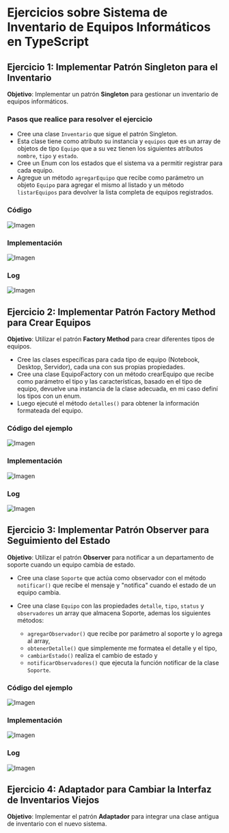 
# Ejercicios sobre Sistema de Inventario de Equipos Informáticos en TypeScript

## Ejercicio 1: Implementar Patrón Singleton para el Inventario

**Objetivo**: Implementar un patrón **Singleton** para gestionar un inventario de equipos informáticos.

### Pasos que realice para resolver el ejercicio

- Cree una clase `Inventario` que sigue el patrón Singleton.
- Esta clase tiene como atributo su instancia y `equipos` que es un array de objetos de tipo `Equipo` que a su vez tienen los siguientes atributos `nombre`, `tipo` y `estado`.
- Cree un Enum con los estados que el sistema va a permitir registrar para cada equipo.
- Agregue un método `agregarEquipo` que recibe como parámetro un objeto `Equipo` para agregar el mismo al listado y un método `listarEquipos` para devolver la lista completa de equipos registrados.

### Código

![Imagen](/src/examples/img/singleton-code.png)

### Implementación

![Imagen](/src/examples/img/singleton-implementation.png)

### Log

![Imagen](/src/examples/img/singleton-log.png)

## Ejercicio 2: Implementar Patrón Factory Method para Crear Equipos

**Objetivo**: Utilizar el patrón **Factory Method** para crear diferentes tipos de equipos.

- Cree las clases específicas para cada tipo de equipo (Notebook, Desktop, Servidor), cada una con sus propias propiedades.
- Cree una clase EquipoFactory con un método crearEquipo que recibe como parámetro el tipo y las características, basado en el tipo de equipo, devuelve una instancia de la clase adecuada, en mi caso definí los tipos con un enum.
- Luego ejecuté el método `detalles()` para obtener la información formateada del equipo.

### Código del ejemplo

![Imagen](/src/examples/img/factory-method-code.png)

### Implementación

![Imagen](/src/examples/img/factory-method-implementation.png)

### Log

![Imagen](/src/examples/img/factory-method-log.png)


## Ejercicio 3: Implementar Patrón Observer para Seguimiento del Estado

**Objetivo**: Utilizar el patrón **Observer** para notificar a un departamento de soporte cuando un equipo cambia de estado.


- Cree una clase `Soporte` que actúa como observador con el método `notificar()` que recibe el mensaje y "notifica" cuando el estado de un equipo cambia.

- Cree una clase `Equipo` con las propiedades `detalle`, `tipo`, `status` y `observadores` un array que almacena Soporte, ademas los siguientes métodos:
    - `agregarObservador()` que recibe por parámetro al soporte y lo agrega al array, 
    - `obtenerDetalle()` que simplemente me formatea el detalle y el tipo, 
    - `cambiarEstado()` realiza el cambio de estado y 
    - `notificarObservadores()` que ejecuta la función notificar de la clase `Soporte`.

### Código del ejemplo

![Imagen](/src/examples/img/observer-code.png)

### Implementación

![Imagen](/src/examples/img/observer-implementation.png)

### Log

![Imagen](/src/examples/img/observer-log.png)

## Ejercicio 4: Adaptador para Cambiar la Interfaz de Inventarios Viejos

**Objetivo**: Implementar el patrón **Adaptador** para integrar una clase antigua de inventario con el nuevo sistema.
